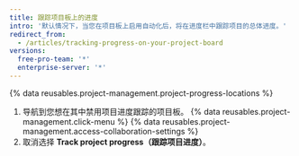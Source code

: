 ```yaml
---
title: 跟踪项目板上的进度
intro: '默认情况下，当您在项目板上启用自动化后，将在进度栏中跟踪项目的总体进度。'
redirect_from:
  - /articles/tracking-progress-on-your-project-board
versions:
  free-pro-team: '*'
  enterprise-server: '*'
---
```


{% data reusables.project-management.project-progress-locations %}

1. 导航到您想在其中禁用项目进度跟踪的项目板。
{% data reusables.project-management.click-menu %}
{% data reusables.project-management.access-collaboration-settings %}
4. 取消选择 **Track project progress（跟踪项目进度）**。
